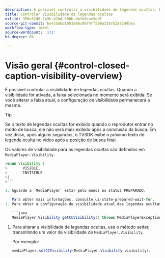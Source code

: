 ```yaml
---
description: É possível controlar a visibilidade de legendas ocultas. Quando a visibilidade for ativada, a faixa selecionada no momento será exibida. Se você alterar a faixa atual, a configuração de visibilidade permanecerá a mesma.
title: Controlar visibilidade de legendas ocultas
exl-id: 358e32d8-7a3b-42bd-900b-dafe8eae3edf
source-git-commit: be43bbbd1051886c8979ff590a3197b2a7249b6a
workflow-type: tm+mt
source-wordcount: '171'
ht-degree: 0%

---
```


# Visão geral {#control-closed-caption-visibility-overview}

É possível controlar a visibilidade de legendas ocultas. Quando a visibilidade for ativada, a faixa selecionada no momento será exibida. Se você alterar a faixa atual, a configuração de visibilidade permanecerá a mesma.

>[!TIP]
>
>Se o texto de legendas ocultas for exibido quando o reprodutor entrar no modo de busca, ele não será mais exibido após a conclusão da busca. Em vez disso, após alguns segundos, o TVSDK exibe o próximo texto de legenda oculta no vídeo após a posição de busca final.
>
>Os valores de visibilidade para as legendas ocultas são definidos em `MediaPlayer.Visibility`.
>
>
```java
>enum Visibility {  
>       VISIBLE,  
>       INVISIBLE 
>}
>```

1. Aguarde a `MediaPlayer` estar pelo menos no status PREPARADO.

   Para obter mais informações, consulte ui-state-prepared-wait-for.
1. Para obter a configuração de visibilidade atual das legendas ocultas, use o método getter em `MediaPlayer`, que retorna um valor de visibilidade.

   ```java
   MediaPlayer.Visibility getCCVisibility() throws MediaPlayerException;
   ```

1. Para alterar a visibilidade de legendas ocultas, use o método setter, transmitindo um valor de visibilidade de `MediaPlayer.Visibility`.

   Por exemplo:

   ```java
   mediaPlayer.setCCVisibility(MediaPlayer.Visibility visibility);
   ```

